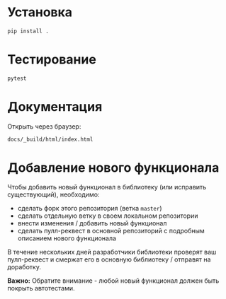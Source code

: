 # Установка

```bash
pip install .
```

# Тестирование

```bash
pytest
```

# Документация

Открыть через браузер: 

```bash
docs/_build/html/index.html
```

# Добавление нового функционала

Чтобы добавить новый функционал в библиотеку (или исправить существующий), необходимо: 

* сделать форк этого репозитория (ветка `master`)
* сделать отдельную ветку в своем локальном репозитории
* внести изменения / добавить новый функционал 
* сделать пулл-реквест в основной репозиторий с подробным описанием нового функционала

В течение нескольких дней разработчики библиотеки проверят ваш пулл-реквест и смержат его в основную библиотеку / отправят на доработку. 

**Важно:** Обратите внимание - любой новый функционал должен быть покрыть автотестами. 
